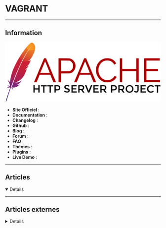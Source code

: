# VAGRANT
----

## <i class="fa-solid fa-hashtag"></i> Information

![Logo](../../_media/apps/apache_http_server/apache_http_server_logo.svg ':size=250 :no-zoom')


> <i class="fa-solid fa-quote-left"></i>  <i class="fa-solid fa-quote-left fa-rotate-180"></i>


- <i class="fa-solid fa-globe"></i> **Site Officiel** : 
- <i class="fa-solid fa-book"></i> **Documentation** : 
- <i class="fa-solid fa-file-circle-question"></i> **Changelog** : 
- <i class="fa-brands fa-github"></i> **Github** : 
- <i class="fab fa-blogger-b"></i> **Blog** :
- <i class="fas fa-comments"></i> **Forum** :
- <i class="far fa-question-circle"></i> **FAQ** : 
- <i class="far fa-calendar-alt"></i> **Thèmes** : 
- <i class="fas fa-tools"></i> **Plugins** : 
- <i class="far fa-calendar-alt"></i> **Live Demo** : 

---

## <i class="fa-regular fa-newspaper"></i> Articles

<details open>

</details>

---

## <i class="fa-solid fa-glasses"></i> Articles externes

<details>

- [6 tips to make your life with Vagrant even better!](https://technology.amis.nl/2019/03/23/6-tips-to-make-your-life-with-vagrant-even-better/)
- [A Quadruple-Provider Vagrant Environment](https://blog.scottlowe.org/2018/06/08/quadruple-provider-vagrant-environment/)
- [A Triple-Provider Vagrant Environment](https://blog.scottlowe.org/2016/10/05/triple-provider-vagrant-environment/)
- [An Update on Using Docker Machine with Vagrant](https://blog.scottlowe.org/2018/01/24/update-on-using-docker-machine-with-vagrant/)
- [Create Debian VM with Docker Host using Vagrant–automatically include Guest Additions](https://technology.amis.nl/2017/10/19/create-debian-vm-with-docker-host-using-vagrant-automatically-include-guest-additions/)
- [Créer des boxes Vagrant facilement en utilisant Packer](https://tferdinand.net/creer-des-boxes-vagrant-facilement-en-utilisant-packer/)
- [Créer un cluster Kubernetes local avec Vagrant](https://tferdinand.net/creer-un-cluster-kubernetes-local-avec-vagrant/)
- [Débuter avec Vagrant et KVM sous Rocky Linux 8](https://blog.microlinux.fr/debuter-vagrant-kvm-rocky-linux-8/)
- [Débuter avec Vagrant sous OpenSUSE Leap](https://blog.microlinux.fr/vagrant-opensuse-leap/)
- [Getting started with Vagrant](https://opensource.com/article/18/4/getting-started-vagrant)
- [How To Add Downloaded .box File To Vagrant In Linux](https://ostechnix.com/how-to-add-downloaded-box-file-to-vagrant-in-linux/)
- [How To Automate PostgreSQL and repmgr on Vagrant](https://dzone.com/articles/how-to-automate-postgresql-and-repmgr-on-vagrant)
- [How to build Vagrant Debian base box using VirtualBox](https://blog.sleeplessbeastie.eu/2016/09/26/how-to-build-vagrant-debian-base-box-using-virtualbox/)
- [How to build Vagrant Debian base box](https://blog.sleeplessbeastie.eu/2016/09/19/how-to-build-vagrant-debian-base-box/)
- [How To Configure Networking In Vagrant](https://ostechnix.com/how-to-configure-networking-in-vagrant/)
- [How to configure the Vagrant virtual machine to use a specific proxy](https://blog.sleeplessbeastie.eu/2020/12/16/how-to-configure-vagrant-virtual-machine-to-use-specific-proxy/)
- [How to configure Vagrant to ignore SSL certificate](https://blog.sleeplessbeastie.eu/2020/12/30/how-to-configure-vagrant-to-ignore-ssl-certificate/)
- [How To Configure X11 For Vagrant Box](https://blog.pythian.com/how-to-configure-x11-for-vagrant-box/)
- [How To Delete Outdated Vagrant Boxes In Linux](https://ostechnix.com/how-to-delete-outdated-vagrant-boxes-in-linux/)
- [How to display custom message after vagrant machine is started](https://sleeplessbeastie.eu/2021/05/07/how-to-display-custom-message-after-vagrant-machine-is-started/)
- [How to execute specific vagrant provisioner every time the virtual machine is started](https://sleeplessbeastie.eu/2021/04/30/how-to-execute-specific-vagrant-provisioner-every-time-the-virtual-machine-is-started/)
- [How to get started with Vagrant](https://blog.sleeplessbeastie.eu/2016/08/01/how-to-get-started-with-vagrant/)
- [How To Increase Memory And CPU On Vagrant Machine](https://ostechnix.com/how-to-increase-memory-and-cpu-on-vagrant-machine/)
- [How to Install Vagrant and use it with VirtualBox on Ubuntu 20.04](https://www.howtoforge.com/how-to-install-vagrant-on-ubuntu-20-04/)
- [How to install Vagrant on CentOS 7](https://linuxize.com/post/how-to-install-vagrant-on-centos-7/)
- [How to Install Vagrant on CentOS 8](https://linuxize.com/post/how-to-install-vagrant-on-centos-8/)
- [How to Install Vagrant on Debian 10 Linux](https://linuxize.com/post/how-to-install-vagrant-on-debian-10/)
- [How to Install Vagrant on Fedora 34](https://www.howtoforge.com/how-to-install-vagrant-on-fedora-34/)
- [How To Install Vagrant On Linux](https://ostechnix.com/how-to-install-vagrant-on-linux/)
- [How to install Vagrant on Ubuntu 18.04](https://linuxize.com/post/how-to-install-vagrant-on-ubuntu-18-04/)
- [How to Install Vagrant on Ubuntu 20.04](https://linuxize.com/post/how-to-install-vagrant-on-ubuntu-20-04/)
- [How to List Files of Deb Package Before Installing](https://linoxide.com/linux-how-to/list-files-deb-package-before-installing/)
- [How To Reset Vagrant Virtual Machine To Original State](https://ostechnix.com/how-to-reset-vagrant-virtual-machine-to-original-state/)
- [How to use specific Vagrantfile](https://blog.sleeplessbeastie.eu/2020/11/06/how-to-use-specific-vagrantfile/)
- [How To Use Vagrant With Libvirt KVM Provider](https://ostechnix.com/how-to-use-vagrant-with-libvirt-kvm-provider/)
- [Issue with VMware-Formatted Cumulus VX Vagrant Box](https://blog.scottlowe.org/2018/01/11/issue-with-vmware-cumulus-vx-vagrant-box/)
- [Managing virtual environments with Vagrant](https://opensource.com/article/18/4/vagrant-guide-get-started)
- [Multi-Machine Vagrant with YAML](https://blog.scottlowe.org/2014/10/22/multi-machine-vagrant-with-yaml/)
- [Provisionner une machine de Dev sur un poste Windows avec vagrant](https://blog.stephane-robert.info/post/environnement-dev-windows10-linux-vagrant-hyperv-kvm-libvirt/)
- [Repeatable Development Environment with Vagrant](https://sixfeetup.com/blog/repeatable-development-environment-with-vagrant)
- [Using Vagrant with Azure](https://blog.scottlowe.org/2017/12/11/using-vagrant-with-azure/)
- [Using Vagrant with Libvirt on Fedora 27](https://blog.scottlowe.org/2017/12/06/using-vagrant-with-libvirt-on-fedora/)
- [Vagrant – Changer le nom default](https://www.jbnet.fr/systeme/virtualisation/vagrant-changer-le-nom-default.html)
- [Vagrant – Changer le port SSH](https://www.jbnet.fr/systeme/virtualisation/vagrant-changer-le-port-ssh.html)
- [Vagrant – Dupliquer une box](https://www.jbnet.fr/systeme/virtualisation/vagrant-dupliquer-une-box.html)
- [Vagrant et KVM sous Rocky Linux 8](https://blog.microlinux.fr/vagrant-kvm-rocky-linux-8/)
- [Vagrant et les Guest Additions de VirtualBox](https://blog.microlinux.fr/vagrant-vbguest/)
- [Vagrant Re-Packaging And Ssh](https://blog.pythian.com/vagrant-re-packaging-ssh/)
- [Vagrant Tutorial – Getting Started With Vagrant](https://ostechnix.com/vagrant-tutorial-getting-started-with-vagrant/)
- [Vagrant: une VM Debian en Français avec GUI en 3mn](http://blog.onkeyboardst.net/post/Vagrant%3A-unne-VM-Debian-en-Fran%C3%A7ais-avec-GUI-en-3mn)

</details>